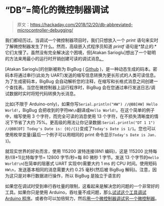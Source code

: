 # “DB”=简化的微控制器调试

> 原文：<https://hackaday.com/2018/12/20/db-abbreviated-microcontroller-debugging/>

我们都经历过。当调试一个微控制器项目时，我们只想放入一个 *print* 语句来实时了解微控制器发生了什么。然而，高级嵌入式程序员知道 *printf* 语句是*禁止的:*它们太慢了。虽然没有完全解决这个困境，但[Atakan Sarioglu]想出了一个聪明的方法来用最小的运行时开销创建可读的调试消息[。](http://www.atakansarioglu.com/how-to-debug-microcontroller-printf-tool-bigbug-event-debugger/)

[Atakan Sarioglu]的创新被称为 BigBug ( [Github](https://github.com/atakansarioglu/bigbug) )，是一种动态生成的码本。密码本将通过串行(此处为 UART)发送的缩写信息转换为更长形式的人类可读信息。为了生成密码本，BigBug 会自动解析您的注释，在缩写和长格式消息之间创建一个查找表。当您在微控制器上运行程序时，BigBug 会在您通过串行发送日志/调试数据时实时将短代码转换为长消息。

比如(不限于 Arduino-only)，如果你写`Serial.println("HW") //@BB[HW] Hello World!`，BigBug 会把收到的字符`HW\n`翻译成`Hello World!`。在这个简单的例子中，缩写使用 3 个字符，而完全可读的消息使用 13 个字符，在不损失清晰度的情况下节省了大约 75%。更高级的用法让你记录数据:`Serial.println("DT 1 1") //@BB[DT] Today's Date is: {0}/{1}`变成了`Today's Date is 1/1`。您也可以使用枚举变量(最后一个例子可以用相同的 print 命令显示`Today's Date is Jan. 1`)。

就现实世界的好处而言，使用 115200 波特连接(8N1 编码)，这是 115200 比特每秒/(8+1)比特每字节= 12800 字节/秒=每 80 微秒 1 字节。发送 13 个字节的`Hello World!\n`(在简单的阻塞式 UART 实现中)需要大约 1 ms 的 CPU 时间。使用短码`HW\n`，发送基本相同的消息需要大约 0.25 毫秒(然后被 BigBug 解码)。注意，因为这只是对串行数据进行操作，所以 BigBug 是独立于语言的

如果您在调试时受到串行吞吐量的限制，这看起来是解决您的问题的一个非常好的工具。如果你只是使用 Arduino，吞吐量不成问题，那么[试试这个工具调试 Arduino 程序](https://hackaday.com/2018/11/07/debugging-arduino-is-painful-this-can-help/)。或者你可以加倍努力，然后[用一个微控制器调试另一个微控制器](https://hackaday.com/2018/02/07/debugging-an-arduino-with-an-arduino/)。